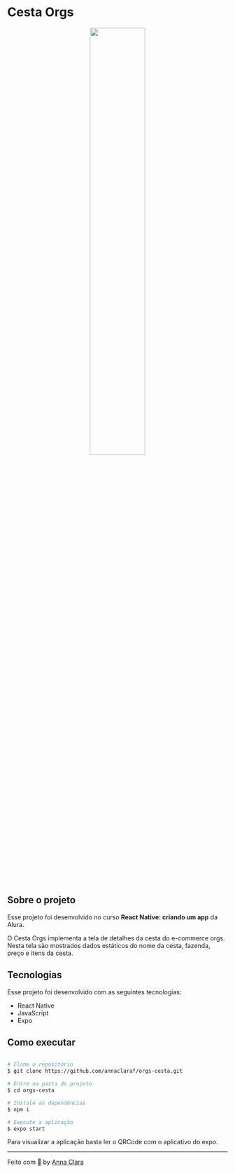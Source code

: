 # Cesta Orgs 

<div align="center">
<img width="50%" src="https://cdn.discordapp.com/attachments/901295847793360909/1062826853171200040/image1.png" />
</div>

## Sobre o projeto 

Esse projeto foi desenvolvido no curso **React Native: criando um app** da Alura. 

O Cesta Orgs implementa a tela de detalhes da cesta do e-commerce orgs. Nesta tela são mostrados dados estáticos do nome da cesta, fazenda, preço e itens da cesta.

## Tecnologias

Esse projeto foi desenvolvido com as seguintes tecnologias:

- React Native
- JavaScript
- Expo

## Como executar

```bash

# Clone o repositório
$ git clone https://github.com/annaclaraf/orgs-cesta.git

# Entre na pasta do projeto
$ cd orgs-cesta

# Instale as dependências
$ npm i

# Execute a aplicação
$ expo start

```
Para visualizar a aplicação basta ler o QRCode com o aplicativo do expo.

---

Feito com 💜 by [Anna Clara](https://github.com/annaclaraf)
